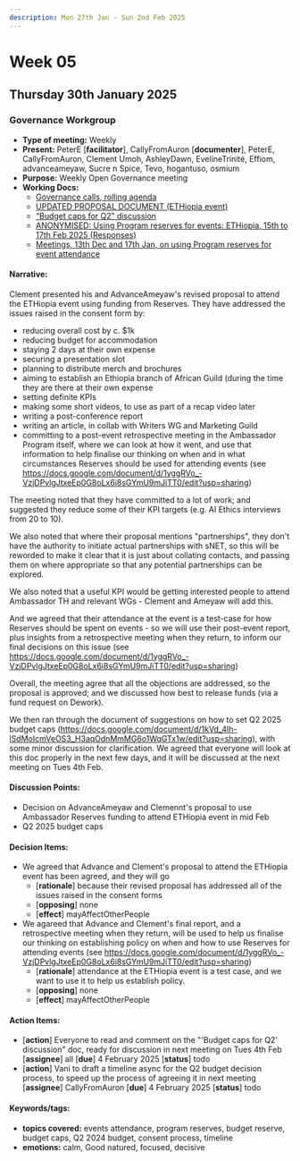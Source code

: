 ```yaml
---
description: Mon 27th Jan - Sun 2nd Feb 2025
---
```


# Week 05

## Thursday 30th January 2025

### Governance Workgroup

- **Type of meeting:** Weekly
- **Present:** PeterE [**facilitator**], CallyFromAuron [**documenter**], PeterE, CallyFromAuron, Clement Umoh, AshleyDawn, EvelineTrinité, Effiom, advanceameyaw, Sucre n Spice, Tevo, hogantuso, osmium
- **Purpose:** Weekly Open Governance meeting
- **Working Docs:**
  - [Governance calls, rolling agenda](https://docs.google.com/document/d/1t39dwlwLYYB_1z_5szq1rnOH7mVTHe8Tmwv0R6ELOyE/edit?usp=sharing)
  - [UPDATED PROPOSAL DOCUMENT (ETHiopia event)](https://docs.google.com/document/d/1PwVR29es17imlhA4T1MGGewCFeVvMovHyEKxQh7V1qg/edit?usp=sharing)
  - [“Budget caps for Q2” discussion](https://docs.google.com/document/d/1kVd_4Ih-lSdMoIcmVeOS3_H3aqOdnMmMG6o1WqGTx1w/edit?usp=sharing)
  - [ANONYMISED: Using Program reserves for events: ETHiopia, 15th to 17th Feb 2025 (Responses)](https://docs.google.com/spreadsheets/d/1ItpuSQCqWWq-HDwuiCkpdGRyUUDkCMemGKH0pke5QI0/edit?usp=sharing)
  - [Meetings, 13th Dec and 17th Jan, on using Program reserves for event attendance](https://docs.google.com/document/d/1yggRVo_-VzjDPvlgJtxeEp0G8oLx6i8sGYmU9mJiTT0/edit?usp=sharing)

#### Narrative:
Clement presented his and AdvanceAmeyaw's revised proposal to attend  the ETHiopia event using funding from Reserves. They have addressed the issues raised in the consent form by:
- reducing overall cost by c. $1k
- reducing budget for accommodation
- staying 2 days at their own expense
- securing a presentation slot
- planning to distribute merch and brochures
- aiming to establish an Ethiopia branch of African Guild (during the time they are there at their own expense
- setting definite KPIs
- making some short videos, to use as part of a recap video later
- writing a post-conference report
- writing an article, in collab with Writers WG and Marketing Guild
- committing to a post-event retrospective meeting in the Ambassador Program itself, where we can look at how it went, and use that information to help finalise our thinking on when and in what circumstances Reserves should be used for attending events (see https://docs.google.com/document/d/1yggRVo_-VzjDPvlgJtxeEp0G8oLx6i8sGYmU9mJiTT0/edit?usp=sharing)

The meeting noted that they have committed to a lot of work; and suggested they reduce some of their KPI targets (e.g. AI Ethics interviews from 20 to 10).

We also noted that where their proposal mentions "partnerships", they don't have the authority to initiate actual partnerships with sNET, so this will be reworded to make it clear that it is just about collating contacts, and passing them on where appropriate so that any potential partnerships can be explored.

We also noted that a useful KPI would be getting interested people to attend Ambassador TH and relevant WGs - Clement and Ameyaw will add this.

And we agreed that their attendance at the event is a test-case for how Reserves should be spent on events - so we will use their post-event report, plus insights from a retrospective meeting when they return, to inform our final decisions on this issue (see https://docs.google.com/document/d/1yggRVo_-VzjDPvlgJtxeEp0G8oLx6i8sGYmU9mJiTT0/edit?usp=sharing)

Overall, the meeting agree that all the objections are addressed, so the proposal is approved; and we discussed how best to release funds (via a fund request on Dework).


We then ran through the document of suggestions on how to set Q2 2025 budget caps (https://docs.google.com/document/d/1kVd_4Ih-lSdMoIcmVeOS3_H3aqOdnMmMG6o1WqGTx1w/edit?usp=sharing), with some minor discussion for clarification. We agreed that everyone will look at this doc properly in the next few days, and it will be discussed at the next meeting on Tues 4th Feb.



#### Discussion Points:
- Decision on AdvanceAmeyaw and Clemennt's proposal to use Ambassador Reserves funding to attend ETHiopia event in mid Feb
- Q2 2025 budget caps

#### Decision Items:
- We agreed that Advance and Clement's proposal to attend the ETHiopia event has been agreed, and they will go
  - [**rationale**] because their revised proposal has addressed all of the issues raised in the consent forms
  - [**opposing**] none
  - [**effect**] mayAffectOtherPeople
- We agareed that Advance and Clement's final report, and a retrospective meeting when they return, will be used to help us finalise our thinking on establishing policy on when and how to use Reserves for attending events (see https://docs.google.com/document/d/1yggRVo_-VzjDPvlgJtxeEp0G8oLx6i8sGYmU9mJiTT0/edit?usp=sharing)
  - [**rationale**] attendance at the ETHiopia event is a test case, and we want to use it to help us establish policy.
  - [**opposing**] none
  - [**effect**] mayAffectOtherPeople

#### Action Items:
- [**action**] Everyone to read and comment on the "'Budget caps for Q2' discussion" doc, ready for discussion in next meeting on Tues 4th Feb [**assignee**] all [**due**] 4 February 2025 [**status**] todo
- [**action**] Vani to draft a timeline async for the Q2 budget decision process, to speed up the process of agreeing it in next meeting [**assignee**] CallyFromAuron [**due**] 4 February 2025 [**status**] todo

#### Keywords/tags:
- **topics covered:** events attendance, program reserves, budget reserve, budget caps, Q2 2024 budget, consent process, timeline
- **emotions:** calm, Good natured, focused, decisive